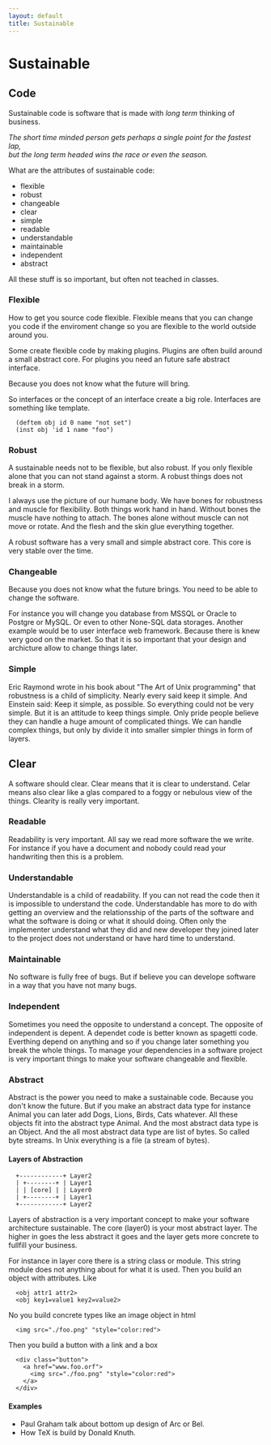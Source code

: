 ```yaml
---
layout: default
title: Sustainable
---
```


# Sustainable 

## Code

Sustainable code is software that is made with *long term* thinking of business.

*The short time minded person gets perhaps a single point for the fastest lap, <br>
but the long term headed wins the race or even the season.*

What are the attributes of sustainable code:

* flexible
* robust
* changeable
* clear
* simple
* readable
* understandable
* maintainable
* independent
* abstract

All these stuff is so important, but often not teached in classes.

### Flexible

How to get you source code flexible. Flexible means that you can change you
code if the enviroment change so you are flexible to the world outside around you.

Some create flexible code by making plugins. Plugins are often build around a
small abstract core. For plugins you need an future safe abstract interface.

Because you does not know what the future will bring.

So interfaces or the concept of an interface create a big role.
Interfaces are something like template.

```
  (deftem obj id 0 name "not set")
  (inst obj 'id 1 name "foo")
```

### Robust

A sustainable needs not to be flexible, but also robust. If you only flexible
alone that you can not stand against a storm. A robust things does not break
in a storm. 

I always use the picture of our humane body. We have bones for robustness and
muscle for flexibility. Both things work hand in hand. Without bones the
muscle have nothing to attach. The bones alone without muscle can not move
or rotate. And the flesh and the skin glue everything together.

A robust software has a very small and simple abstract core. This core
is very stable over the time.

### Changeable

Because you does not know what the future brings. You need to be able to change
the software.

For instance you will change you database from MSSQL or Oracle to Postgre or
MySQL. Or even to other None-SQL data storages. Another example would be to 
user interface web framework. Because there is knew very good on the market.
So that it is so important that your design and archicture allow to change
things later.

### Simple

Eric Raymond wrote in his book about "The Art of Unix programming" that
robustness is a child of simplicity. Nearly every said keep it simple.
And Einstein said: Keep it simple, as possible. So everything could not
be very simple. But it is an attitude to keep things simple. Only pride
people believe they can handle a huge amount of complicated things. We
can handle complex things, but only by divide it into smaller simpler
things in form of layers.

## Clear

A software should clear. Clear means that it is clear to understand. Celar
means also clear like a glas compared to a foggy or nebulous view of the things.
Clearity is really very important.

### Readable

Readability is very important. All say we read more software the we write.
For instance if you have a document and nobody could read your handwriting
then this is a problem.

### Understandable

Understandable is a child of readability. If you can not read the code then
it is impossible to understand the code. Understandable has more to do with
getting an overview and the relationsship of the parts of the software and
what the software is doing or what it should doing.
Often only the implementer understand what they did and new developer they
joined later to the project does not understand or have hard time to understand.

### Maintainable

No software is fully free of bugs. But if believe you can develope
software in a way that you have not many bugs.

### Independent

Sometimes you need the opposite to understand a concept. The opposite
of independent is depent. A dependet code is better known as spagetti
code. Everthing depend on anything and so if you change later something
you break the whole things. To manage your dependencies in a software
project is very important things to make your software changeable and
flexible.

### Abstract

Abstract is the power you need to make a sustainable code. Because you
don't know the future. But if you make an abstract data type for instance
Animal you can later add Dogs, Lions, Birds, Cats whatever. All these
objects fit into the abstract type Animal. And the most abstract data type
is an Object. And the all most abstract data type are list of bytes. So
called byte streams. In Unix everything is a file (a stream of bytes).

#### Layers of Abstraction

```
  +------------+ Layer2
  | +--------+ | Layer1
  | | [core] | | Layer0
  | +--------+ | Layer1
  +------------+ Layer2
```
Layers of abstraction is a very important concept to make your
software architecture sustainable. The core (layer0) is your
most abstract layer. The higher in goes the less abstract it goes
and the layer gets more concrete to fullfill your business.

For instance in layer core there is a string class or module.
This string module does not anything about for what it is used.
Then you build an object with attributes. 
Like 
```
  <obj attr1 attr2> 
  <obj key1=value1 key2=value2>
```  
No you build concrete types like an image object in html 
``` 
  <img src="./foo.png" "style="color:red">
```  
Then you build a button with a link and a box
``` 
  <div class="button">
    <a href="www.foo.orf">
      <img src="./foo.png" "style="color:red">
    </a>
  </div>
```
#### Examples

 - Paul Graham talk about bottom up design of Arc or Bel. 
 - How TeX is build by Donald Knuth.
